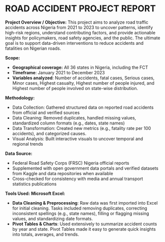 # ROAD ACCIDENT PROJECT REPORT

**Project Overview / Objective:**
This project aims to analyze road traffic accidents across Nigeria from 2021 to 2023 to uncover patterns, identify high-risk regions, understand contributing factors, and provide actionable insights for policymakers, road safety agencies, and the public. The ultimate goal is to support data-driven interventions to reduce accidents and fatalities on Nigerian roads.

**Scope:**
* **Geographical coverage:** All 36 states in Nigeria, including the FCT
* **Timeframe**: January 2021 to December 2023
* **Variables analyzed**: Number of accidents, fatal cases, Serious cases, Minor cases, Highest casualty, Highest number of people injured, and Highest number of people involved on state-wise distribution.

**Methodology:**
* Data Collection: Gathered structured data on reported road accidents from official and verified sources
* Data Cleaning: Removed duplicates, handled missing values, standardized column formats (e.g., dates, state names)
* Data Transformation: Created new metrics (e.g., fatality rate per 100 accidents), and categorized causes.
* Visual Analysis: Built interactive visuals to uncover temporal and regional trends

**Data Source:**
* Federal Road Safety Corps (FRSC) Nigeria official reports
* Supplemented with open government data portals and verified datasets from Kaggle and data repositories when available
* Cross-checked for consistency with media and annual transport statistics publications

**Tools Used:**
**Microsoft Excel:**
* **Data Cleaning & Preprocessing**:
Raw data was first imported into Excel for initial cleaning. Tasks included removing duplicates, correcting inconsistent spellings (e.g., state names), filling or flagging missing values, and standardizing date formats.
* **Pivot Tables & Charts**:
Used extensively to summarize accident counts by year and state. Pivot Tables made it easy to generate quick insights into totals, averages, and trends.
